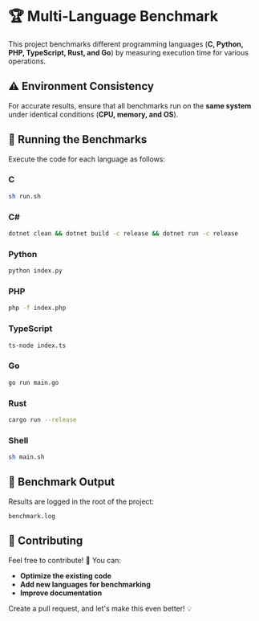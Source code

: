 # 🏆 Multi-Language Benchmark

This project benchmarks different programming languages (**C, Python, PHP, TypeScript, Rust, and Go**) by measuring execution time for various operations.

## ⚠️ Environment Consistency

For accurate results, ensure that all benchmarks run on the **same system** under identical conditions (**CPU, memory, and OS**).

## 🚀 Running the Benchmarks

Execute the code for each language as follows:

### **C**
```sh
sh run.sh
```

### **C#**
```sh
dotnet clean && dotnet build -c release && dotnet run -c release
```

### **Python**
```sh
python index.py
```

### **PHP**
```sh
php -f index.php
```

### **TypeScript**
```sh
ts-node index.ts
```

### **Go**
```sh
go run main.go
```

### **Rust**
```sh
cargo run --release
```

### **Shell**
```sh
sh main.sh
```

## 📄 Benchmark Output

Results are logged in the root of the project:

```
benchmark.log
```

## 🤝 Contributing

Feel free to contribute! 🚀 You can:
- **Optimize the existing code**
- **Add new languages for benchmarking**
- **Improve documentation**

Create a pull request, and let's make this even better! 💡